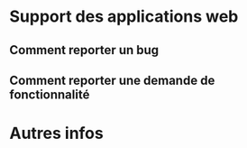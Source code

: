 # Support des applications web

## Comment reporter un bug

## Comment reporter une demande de fonctionnalité

# Autres infos
